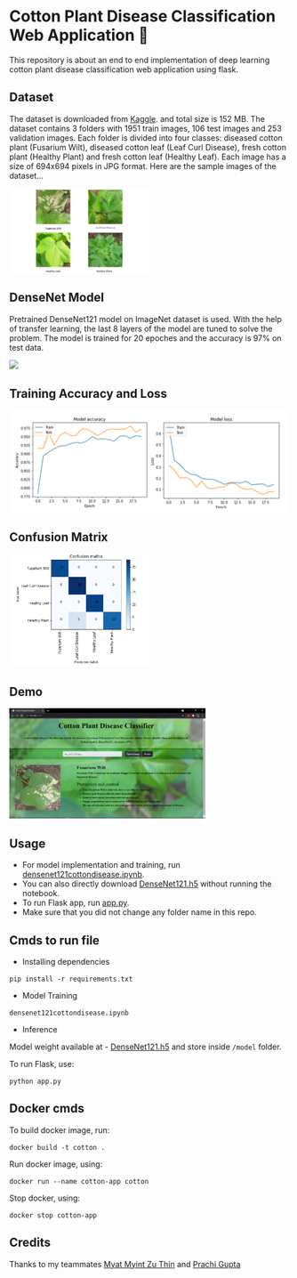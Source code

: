 # Cotton Plant Disease Classification Web Application :herb:
This repository is about an end to end implementation of deep learning cotton plant disease classification web application using flask. 

## Dataset
The dataset is downloaded from [Kaggle](https://www.kaggle.com/janmejaybhoi/cotton-disease-dataset). and total size is 152 MB. The dataset contains 3 folders with 1951 train images, 106 test images and 253 validation images. Each folder is divided into four classes: diseased cotton plant (Fusarium Wilt), diseased cotton leaf (Leaf Curl Disease), fresh cotton plant (Healthy Plant) and fresh cotton leaf (Healthy Leaf). Each image has a size of 694x694 pixels in JPG format.
Here are the sample images of the dataset...  

<img src="https://github.com/myatmyintzuthin/Cotton-Plant-Disease-Classification-Web-Application/blob/main/assets/SampleImagesfromDataset.png" width=50% height=50%>

## DenseNet Model
Pretrained DenseNet121 model on ImageNet dataset is used. With the help of transfer learning, the last 8 layers of the model are tuned to solve the problem. The model is trained for 20 epoches and the accuracy is 97% on test data. 

<img src="https://i.imgur.com/O8ntGzS.png">

## Training Accuracy and Loss
<img src="https://github.com/myatmyintzuthin/Cotton-Plant-Disease-Classification-Web-Application/blob/main/assets/DenseNet121_plot.png">

## Confusion Matrix
<img src="https://github.com/myatmyintzuthin/Cotton-Plant-Disease-Classification-Web-Application/blob/main/assets/DenseNetConfusionMatrix.png" width=50% height=50%>

## Demo
<img src="https://github.com/myatmyintzuthin/Cotton-Plant-Disease-Classification-Web-Application/blob/main/assets/WebApplicationSample.png"  width=70% height=70%>

## Usage
- For model implementation and training, run [densenet121cottondisease.ipynb](https://github.com/Sakshi053/Cotton-Plant-Disease-Classification-Web-Application/blob/main/densenet121cottondisease.ipynb).
- You can also directly download [DenseNet121.h5](https://github.com/Sakshi053/Cotton-Plant-Disease-Classification-Web-Application/blob/main/DenseNet121.h5) without running the notebook.
- To run Flask app, run [app.py](https://github.com/Sakshi053/Cotton-Plant-Disease-Classification-Web-Application/blob/main/app.py).
- Make sure that you did not change any folder name in this repo.

## Cmds to run file
- Installing dependencies
```
pip install -r requirements.txt
```

- Model Training  
```
densenet121cottondisease.ipynb
```

- Inference

Model weight available at -  [DenseNet121.h5](https://github.com/Sakshi053/Cotton-Plant-Disease-Classification-Web-Application/blob/main/DenseNet121.h5) and store inside `/model` folder.

To run Flask, use:
```
python app.py
```

## Docker cmds
To build docker image, run:
```
docker build -t cotton .
```

Run docker image, using:
```
docker run --name cotton-app cotton
``` 

Stop docker, using:
```
docker stop cotton-app
```

## Credits
Thanks to my teammates [Myat Myint Zu Thin](https://github.com/myatmyintzuthin) and [Prachi Gupta](https://github.com/Prachigupta0305)
